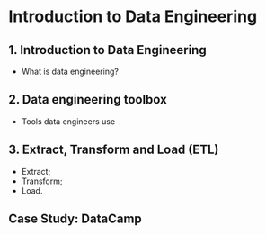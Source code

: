 # Introduction to Data Engineering

## 1. Introduction to Data Engineering

- What is data engineering?

## 2. Data engineering toolbox

- Tools data engineers use

## 3. Extract, Transform and Load (ETL)

- Extract;
- Transform;
- Load.

## Case Study: DataCamp
